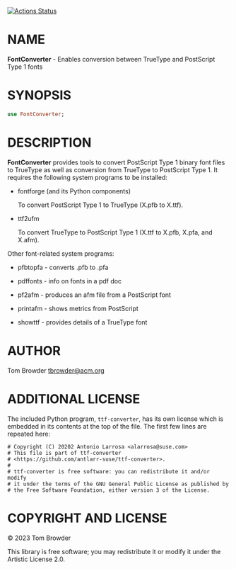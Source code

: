 [![Actions Status](https://github.com/tbrowder/FontConverter/actions/workflows/linux.yml/badge.svg)](https://github.com/tbrowder/FontConverter/actions)

NAME
====

**FontConverter** - Enables conversion between TrueType and PostScript Type 1 fonts

SYNOPSIS
========

```raku
use FontConverter;
```

DESCRIPTION
===========

**FontConverter** provides tools to convert PostScript Type 1 binary font files to TrueType as well as conversion from TrueType to PostScript Type 1. It requires the following system programs to be installed:

  * fontforge (and its Python components)

    To convert PostScript Type 1 to TrueType (X.pfb to X.ttf).

  * ttf2ufm

    To convert TrueType to PostScript Type 1 (X.ttf to X.pfb, X.pfa, and X.afm).

Other font-related system programs:

  * pfbtopfa - converts .pfb to .pfa 

  * pdffonts - info on fonts in a pdf doc

  * pf2afm - produces an afm file from a PostScript font

  * printafm - shows metrics from PostScript

  * showttf - provides details of a TrueType font

AUTHOR
======

Tom Browder <tbrowder@acm.org>

ADDITIONAL LICENSE
==================

The included Python program, `ttf-converter`, has its own license which is embedded in its contents at the top of the file. The first few lines are repeated here:

    # Copyright (C) 20202 Antonio Larrosa <alarrosa@suse.com>
    # This file is part of ttf-converter
    # <https://github.com/antlarr-suse/ttf-converter>.
    #
    # ttf-converter is free software: you can redistribute it and/or modify
    # it under the terms of the GNU General Public License as published by
    # the Free Software Foundation, either version 3 of the License.

COPYRIGHT AND LICENSE
=====================

© 2023 Tom Browder

This library is free software; you may redistribute it or modify it under the Artistic License 2.0.


